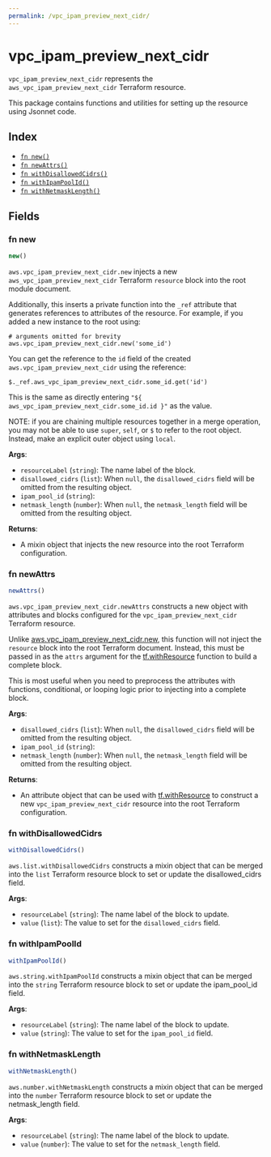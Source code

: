 ```yaml
---
permalink: /vpc_ipam_preview_next_cidr/
---
```


# vpc_ipam_preview_next_cidr

`vpc_ipam_preview_next_cidr` represents the `aws_vpc_ipam_preview_next_cidr` Terraform resource.



This package contains functions and utilities for setting up the resource using Jsonnet code.


## Index

* [`fn new()`](#fn-new)
* [`fn newAttrs()`](#fn-newattrs)
* [`fn withDisallowedCidrs()`](#fn-withdisallowedcidrs)
* [`fn withIpamPoolId()`](#fn-withipampoolid)
* [`fn withNetmaskLength()`](#fn-withnetmasklength)

## Fields

### fn new

```ts
new()
```


`aws.vpc_ipam_preview_next_cidr.new` injects a new `aws_vpc_ipam_preview_next_cidr` Terraform `resource`
block into the root module document.

Additionally, this inserts a private function into the `_ref` attribute that generates references to attributes of the
resource. For example, if you added a new instance to the root using:

    # arguments omitted for brevity
    aws.vpc_ipam_preview_next_cidr.new('some_id')

You can get the reference to the `id` field of the created `aws.vpc_ipam_preview_next_cidr` using the reference:

    $._ref.aws_vpc_ipam_preview_next_cidr.some_id.get('id')

This is the same as directly entering `"${ aws_vpc_ipam_preview_next_cidr.some_id.id }"` as the value.

NOTE: if you are chaining multiple resources together in a merge operation, you may not be able to use `super`, `self`,
or `$` to refer to the root object. Instead, make an explicit outer object using `local`.

**Args**:
  - `resourceLabel` (`string`): The name label of the block.
  - `disallowed_cidrs` (`list`):  When `null`, the `disallowed_cidrs` field will be omitted from the resulting object.
  - `ipam_pool_id` (`string`): 
  - `netmask_length` (`number`):  When `null`, the `netmask_length` field will be omitted from the resulting object.

**Returns**:
- A mixin object that injects the new resource into the root Terraform configuration.


### fn newAttrs

```ts
newAttrs()
```


`aws.vpc_ipam_preview_next_cidr.newAttrs` constructs a new object with attributes and blocks configured for the `vpc_ipam_preview_next_cidr`
Terraform resource.

Unlike [aws.vpc_ipam_preview_next_cidr.new](#fn-new), this function will not inject the `resource`
block into the root Terraform document. Instead, this must be passed in as the `attrs` argument for the
[tf.withResource](https://github.com/tf-libsonnet/core/tree/main/docs#fn-withresource) function to build a complete block.

This is most useful when you need to preprocess the attributes with functions, conditional, or looping logic prior to
injecting into a complete block.

**Args**:
  - `disallowed_cidrs` (`list`):  When `null`, the `disallowed_cidrs` field will be omitted from the resulting object.
  - `ipam_pool_id` (`string`): 
  - `netmask_length` (`number`):  When `null`, the `netmask_length` field will be omitted from the resulting object.

**Returns**:
  - An attribute object that can be used with [tf.withResource](https://github.com/tf-libsonnet/core/tree/main/docs#fn-withresource) to construct a new `vpc_ipam_preview_next_cidr` resource into the root Terraform configuration.


### fn withDisallowedCidrs

```ts
withDisallowedCidrs()
```

`aws.list.withDisallowedCidrs` constructs a mixin object that can be merged into the `list`
Terraform resource block to set or update the disallowed_cidrs field.



**Args**:
  - `resourceLabel` (`string`): The name label of the block to update.
  - `value` (`list`): The value to set for the `disallowed_cidrs` field.


### fn withIpamPoolId

```ts
withIpamPoolId()
```

`aws.string.withIpamPoolId` constructs a mixin object that can be merged into the `string`
Terraform resource block to set or update the ipam_pool_id field.



**Args**:
  - `resourceLabel` (`string`): The name label of the block to update.
  - `value` (`string`): The value to set for the `ipam_pool_id` field.


### fn withNetmaskLength

```ts
withNetmaskLength()
```

`aws.number.withNetmaskLength` constructs a mixin object that can be merged into the `number`
Terraform resource block to set or update the netmask_length field.



**Args**:
  - `resourceLabel` (`string`): The name label of the block to update.
  - `value` (`number`): The value to set for the `netmask_length` field.
